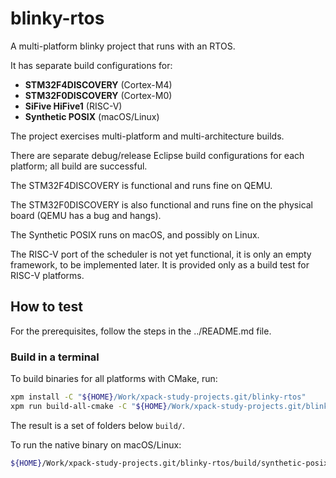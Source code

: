 # blinky-rtos

A multi-platform blinky project that runs with an RTOS.

It has separate build configurations for:

- **STM32F4DISCOVERY** (Cortex-M4)
- **STM32F0DISCOVERY** (Cortex-M0)
- **SiFive HiFive1** (RISC-V)
- **Synthetic POSIX** (macOS/Linux)

The project exercises multi-platform and multi-architecture builds.

There are separate debug/release Eclipse build configurations for each
platform; all build are successful.

The STM32F4DISCOVERY is functional and runs fine on QEMU.

The STM32F0DISCOVERY is also functional and runs fine on the physical board
(QEMU has a bug and hangs).

The Synthetic POSIX runs on macOS, and possibly on Linux.

The RISC-V port of the scheduler is not yet functional, it is only an
empty framework, to be implemented later. It is provided only as a build
test for RISC-V platforms.

## How to test

For the prerequisites, follow the steps in the ../README.md file.

### Build in a terminal

To build binaries for all platforms with CMake, run:

```sh
xpm install -C "${HOME}/Work/xpack-study-projects.git/blinky-rtos"
xpm run build-all-cmake -C "${HOME}/Work/xpack-study-projects.git/blinky-rtos"
```

The result is a set of folders below `build/`.

To run the native binary on macOS/Linux:

```sh
${HOME}/Work/xpack-study-projects.git/blinky-rtos/build/synthetic-posix-release-cmake/blinky-rtos
```
